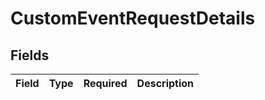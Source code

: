 # CustomEventRequestDetails


## Fields

| Field       | Type        | Required    | Description |
| ----------- | ----------- | ----------- | ----------- |